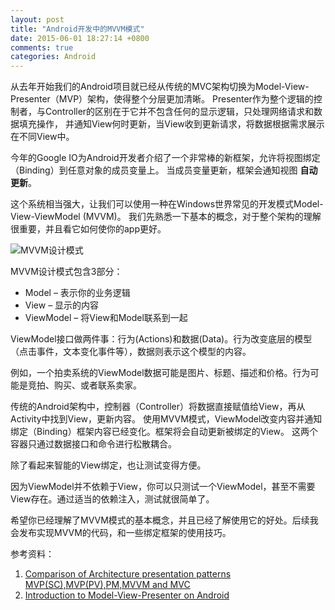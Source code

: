 ```yaml
---
layout: post
title: "Android开发中的MVVM模式"
date: 2015-06-01 18:27:14 +0800
comments: true
categories: Android
---
```


从去年开始我们的Android项目就已经从传统的MVC架构切换为Model-View-Presenter（MVP）架构，使得整个分层更加清晰。
Presenter作为整个逻辑的控制者，与Controller的区别在于它并不包含任何的显示逻辑，只处理网络请求和数据填充操作，
并通知View何时更新，当View收到更新请求，将数据根据需求展示在不同View中。

今年的Google IO为Android开发者介绍了一个非常棒的新框架，允许将视图绑定（Binding）到任意对象的成员变量上。
当成员变量更新，框架会通知视图 **自动更新**。

这个系统相当强大，让我们可以使用一种在Windows世界常见的开发模式Model-View-ViewModel (MVVM)。
我们先熟悉一下基本的概念，对于整个架构的理解很重要，并且看它如何使你的app更好。

![MVVM设计模式](http://www.openwudi.com/images/2015/1433142732.png)

MVVM设计模式包含3部分：

* Model – 表示你的业务逻辑
* View – 显示的内容
* ViewModel – 将View和Model联系到一起

ViewModel接口做两件事：行为(Actions)和数据(Data)。行为改变底层的模型（点击事件，文本变化事件等），数据则表示这个模型的内容。

例如，一个拍卖系统的ViewModel数据可能是图片、标题、描述和价格。行为可能是竞拍、购买、或者联系卖家。

传统的Android架构中，控制器（Controller）将数据直接赋值给View，再从Activity中找到View，更新内容。
使用MVVM模式，ViewModel改变内容并通知绑定（Binding）框架内容已经变化。框架将会自动更新被绑定的View。
这两个容器只通过数据接口和命令进行松散耦合。

除了看起来智能的View绑定，也让测试变得方便。

因为ViewModel并不依赖于View，你可以只测试一个ViewModel，甚至不需要View存在。通过适当的依赖注入，测试就很简单了。

希望你已经理解了MVVM模式的基本概念，并且已经了解使用它的好处。后续我会发布实现MVVM的代码，和一些绑定框架的使用技巧。

参考资料：

1. [Comparison of Architecture presentation patterns MVP(SC),MVP(PV),PM,MVVM and MVC](http://www.codeproject.com/Articles/66585/Comparison-of-Architecture-presentation-patterns-M)
2. [Introduction to Model-View-Presenter on Android](http://konmik.github.io/introduction-to-model-view-presenter-on-android.html?utm_source=Android+Weekly&utm_campaign=5589504b56-Android_Weekly_148&utm_medium=email&utm_term=0_4eb677ad19-5589504b56-337845481)